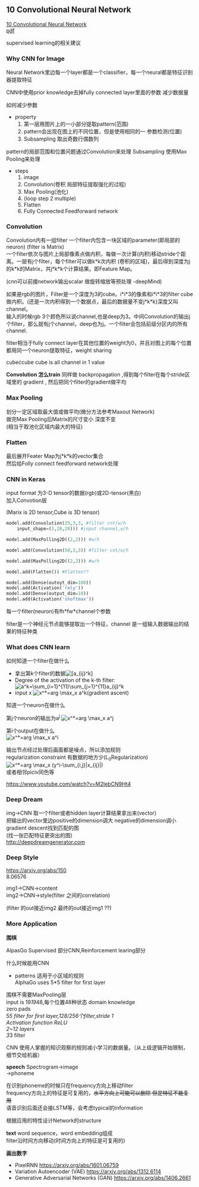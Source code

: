 ## 10 Convolutional Neural Network
[10 Convolutional Neural Network](https://www.youtube.com/watch?v=FrKWiRv254g&list=PLJV_el3uVTsPy9oCRY30oBPNLCo89yu49&index=19)  
[pdf](http://speech.ee.ntu.edu.tw/~tlkagk/courses/ML_2017/Lecture/CNN.pdf)


supervised learning的相关建议

### Why CNN for Image
Neural Network里边每一个layer都是一个classifier，每一个neural都是特征识别器提取特征

CNN中使用prior knowledge去掉fully connected layer里面的参数 减少数据量

如何减少参数  
- property
    1. 第一层用图片上的一小部分提取pattern(范围)
    2. pattern会出现在图上的不同位置，但是使用相同的一  参数检测(位置)
    3. Subsampling 取出奇数行偶数列

pattern的局部范围和位置问题通过Convolution来处理
Subsampling 使用Max Pooling来处理

- steps
    1. image
    2. Convolution(卷积 局部特征提取强化的过程)
    3. Max Pooling(池化)
    4. (loop step 2 multiple)
    5. Flatten
    6. Fully Connected Feedforward network

### Convolution
Convolution内有一组filter 一个filter内包含一块区域的parameter(即局部的neuron) (filter is Matrix)  
一个filter依次与图片上局部像素点做内积，每做一次计算(内积)移动stride个距离。一层有j个filter，每个filter可以做k\*k次内积 (卷积的区域)，最后得到深度为j的k*k的Matrix，共j\*k\*k个计算结果。即Feature Map。

(cnn可以前接network输出scalar 做旋转缩放等预处理 -deepMind)

如果是rgb的图片，Filter是一个深度为3的cube。i\*i\*3的像素和i\*i\*3的filter cube做内积。(还是一次内积得到一个数据点，最后的数据量不变j\*k\*k)深度又叫channel。  
输入的时候rgb 3个颜色所以说channel,也是deep为3。中间Convolution的输出j个filter，那么就有j个channel，deep也为j。一个filter会包括前级分区内的所有channel.

filter相当于fully connect layer在其他位置的weight为0，并且对图上的每个位置都用同一个neuron提取特征，weight sharing

cube&cdot;cube  cube is all channel in 1 value

**Convolution 怎么train**
同样做 backpropagation ,得到每个filter在每个stride区域里的 gradient , 然后把同个filter的gradient做平均

### Max Pooling
划分一定区域取最大值或做平均(微分方法参考Maxout Network)  
做完Max Pooling后Matrix的尺寸变小 深度不变  
(相当于取池化区域内最大的特征)

### Flatten
最后展开Feater Map为j\*k\*k的vector集合  
然后给Folly connect feedforward network处理


### CNN in Keras
input format 为3-D tensor的数据(rgb)或2D-tensor(黑白)  
加入Convotion层

(Marix is 2D tensor,Cube is 3D tensor)

```python
model.add(Convolution(25,3,3, #filter cnt/w/h
    input_shape=(1,28,28))) #input channel,w/h

model.add(MaxPolling2D((2,2))) #w/h

model.add(Convolution(50,3,3)) #filter cnt/w/h

model.add(MaxPolling2D((2,2))) #w/h

model.add(Flatten()) #Flatten??

model.add(Dense(outoyt_dim=100))
model.add(Activation('rely'))
model.add(Dense(output_dim=10))
model.add(Activation('shoftmax'))
```

每一个filter(neuron)有fh\*fw\*channel个参数

filter是一个神经元节点能够提取出一个特征，channel 是一组输入数据输出的结果的特征种类

### What does CNN learn

如何知道一个filter在做什么

- 拿出第k个filter的数据<img src="https://latex.codecogs.com/gif.latex?\bg_white&space;[a_{ij}^k]" title="[a_{ij}^k]" />  
- Degree of the activation of the k-th filter:<img src="https://latex.codecogs.com/gif.latex?\bg_white&space;a^k=\sum_{i=1}^{11}\sum_{j=1}^{11}a_{ij}^k" title="a^k=\sum_{i=1}^{11}\sum_{j=1}^{11}a_{ij}^k" />
- input x <img src="https://latex.codecogs.com/gif.latex?\bg_white&space;x^*=arg&space;\max_x&space;a^k" title="x^*=arg \max_x a^k" />(gradient ascent)

知道一个neuron在做什么

第j个neuron的输出为a<sup>j</sup> 
<img src="https://latex.codecogs.com/gif.latex?\bg_white&space;x^*=arg&space;\max_x&space;a^j" title="x^*=arg \max_x a^j" />


第i个output在做什么  
<img src="https://latex.codecogs.com/gif.latex?\bg_white&space;x^*=arg&space;\max_x&space;a^i" title="x^*=arg \max_x a^i" />  

输出节点经过处理后画面都是噪点，所以添加规则  
regularization constraint 有数据的地方少(L<sub>0</sub>Regularization)
<img src="https://latex.codecogs.com/gif.latex?\bg_white&space;x^*=arg&space;\max_x&space;(y^i-\sum_{i,j}|x_{ij}|)" title="x^*=arg \max_x (y^i-\sum_{i,j}|x_{ij}|)" />  
或者相邻piciv同色等

https://www.youtube.com/watch?v=M2IebCN9Ht4

### Deep Dream
img&rightarrow;CNN 取一个filter或者hidden layer计算结果拿出来(vector)  
把输出的vector里边positive的dimension调大 negative的dimension调小  
gradient descent找到匹配的图  
(找一张匹配特征更突出的图)  
http://deepdreamgenerator.com

### Deep Style
https://arxiv.org/abs/150  
8.06576

img1&rightarrow;CNN&rightarrow;content  
img2&rightarrow;CNN&rightarrow;style(filter 之间的correlation)  

(filter 的out接近img2 最终的out接近img1 ??)

### More Application
**围棋**

AlpasGo Supervised 部分CNN,Reinforcement learing部分

什么时候能用CNN
- patterns 适用于小区域的规则  
  AlphaGo uses 5*5 filter for first layer

围棋不需要MaxPooling层  
input is 19*19*48,每个位置48种状态 domain knowledge  
zero pads  
5*5 filter for first layer,128/256个filter,stride 1  
Activation function ReLU  
2~12 layers  
3*3 filter


CNN 使用人掌握的知识观察的规则减小学习的数据量。（从上级逻辑开始限制，细节交给机器）

**speech**
Spectrogram&rightarrow;image  
&rightarrow;phoneme

在识别phoneme的时候只在frequency方向上移动filter  
frequency方向上的特征是可复用的，<del>水平方向上可能可以删除 但是特征不能复用</del>  
语音识别后面还会接LSTM等，会考虑typical的information

根据应用的特性设计Network的structure

**text**
word sequence，word embedding组成  
filter沿时间方向移动(时间方向上的特征是可复用的)

**画出数字**

- PixelRNN https://arxiv.org/abs/1601.06759
- Variation Autoencoder (VAE) https://arxiv.org/abs/1312.6114
- Generative Adversarial Networks (GAN) https://arxiv.org/abs/1406.2661
